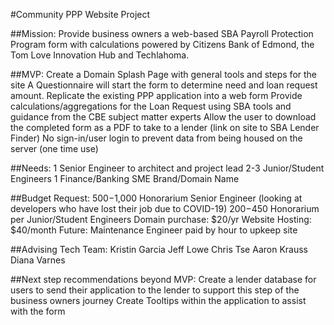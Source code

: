 #Community PPP Website Project
 
##Mission: Provide business owners a web-based SBA Payroll Protection Program form with calculations powered by Citizens Bank of Edmond, the Tom Love Innovation Hub and Techlahoma.
 
##MVP:
Create a Domain Splash Page with general tools and steps for the site
A Questionnaire will start the form to determine need and loan request amount.
Replicate the existing PPP application into a web form
Provide calculations/aggregations for the Loan Request using SBA tools and guidance from the CBE subject matter experts
Allow the user to download the completed form as a PDF to take to a lender (link on site to SBA Lender Finder)
No sign-in/user login to prevent data from being housed on the server (one time use)
 
##Needs:
1 Senior Engineer to architect and project lead
2-3 Junior/Student Engineers
1 Finance/Banking SME
Brand/Domain Name
 
##Budget Request:
$500-$1,000 Honorarium Senior Engineer (looking at developers who have lost their job due to COVID-19)
$200-$450 Honorarium per Junior/Student Engineers
Domain purchase: $20/yr
Website Hosting: $40/month
Future: Maintenance Engineer paid by hour to upkeep site
 
##Advising Tech Team:
Kristin Garcia
Jeff Lowe
Chris Tse
Aaron Krauss
Diana Varnes
 
##Next step recommendations beyond MVP:
Create a lender database for users to send their application to the lender to support this step of the business owners journey
Create Tooltips within the application to assist with the form
